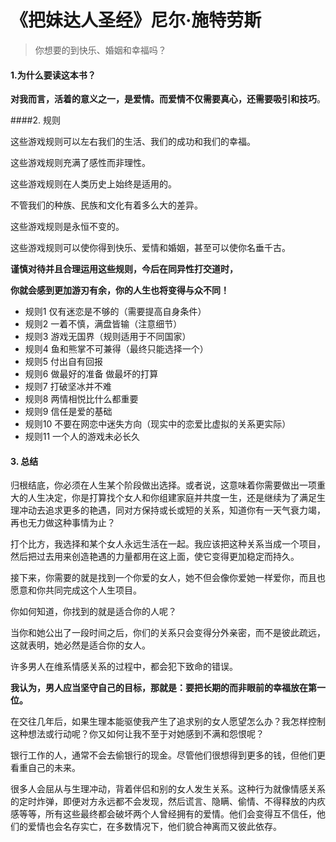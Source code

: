 # 《把妹达人圣经》尼尔·施特劳斯

> 你想要的到快乐、婚姻和幸福吗？

#### 1.为什么要读这本书？

**对我而言，活着的意义之一，是爱情。而爱情不仅需要真心，还需要吸引和技巧**。



####2. 规则

这些游戏规则可以左右我们的生活、我们的成功和我们的幸福。

这些游戏规则充满了感性而非理性。

这些游戏规则在人类历史上始终是适用的。

不管我们的种族、民族和文化有着多么大的差异。

这些游戏规则是永恒不变的。



这些游戏规则可以使你得到快乐、爱情和婚姻，甚至可以使你名垂千古。



**谨慎对待并且合理运用这些规则，今后在同异性打交道时，**

**你就会感到更加游刃有余，你的人生也将变得与众不同！**



- 规则1    仅有迷恋是不够的（需要提高自身条件）
- 规则2    一着不慎，满盘皆输（注意细节）
- 规则3    游戏无国界（规则适用于不同国家）
- 规则4    鱼和熊掌不可兼得（最终只能选择一个）
- 规则5    付出自有回报
- 规则6   做最好的准备 做最坏的打算
- 规则7   打破坚冰并不难
- 规则8   两情相悦比什么都重要
- 规则9   信任是爱的基础
- 规则10 不要在网恋中迷失方向（现实中的恋爱比虚拟的关系更实际）
- 规则11 一个人的游戏未必长久

#### 3. 总结

归根结底，你必须在人生某个阶段做出选择。或者说，这意味着你需要做出一项重大的人生决定，你是打算找个女人和你组建家庭并共度一生，还是继续为了满足生理冲动去追求更多的艳遇，同对方保持或长或短的关系，知道你有一天气衰力竭，再也无力做这种事情为止？

打个比方，我选择和某个女人永远生活在一起。我应该把这种关系当成一个项目，然后把过去用来创造艳遇的力量都用在这上面，使它变得更加稳定而持久。

接下来，你需要的就是找到一个你爱的女人，她不但会像你爱她一样爱你，而且也愿意和你共同完成这个人生项目。

你如何知道，你找到的就是适合你的人呢？

当你和她公出了一段时间之后，你们的关系只会变得分外亲密，而不是彼此疏远，这就表明，她必然是适合你的女人。

许多男人在维系情感关系的过程中，都会犯下致命的错误。

**我认为，男人应当坚守自己的目标，那就是：要把长期的而非眼前的幸福放在第一位。**

在交往几年后，如果生理本能驱使我产生了追求别的女人愿望怎么办？我怎样控制这种想法或行动呢？你又如何让我不至于对她感到不满和怨恨呢？

银行工作的人，通常不会去偷银行的现金。尽管他们很想得到更多的钱，但他们更看重自己的未来。

很多人会屈从与生理冲动，背着伴侣和别的女人发生关系。这种行为就像情感关系的定时炸弹，即便对方永远都不会发现，然后谎言、隐瞒、偷情、不得释放的内疚感等等，所有这些最终都会破坏两个人曾经拥有的爱情。他们会变得互不信任，他们的爱情也会名存实亡，在多数情况下，他们貌合神离而又彼此依存。